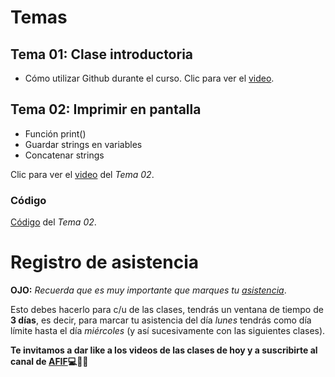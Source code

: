 # Temas
## __Tema 01:__ Clase introductoria

* Cómo utilizar Github durante el curso. Clic para ver el [video](https://www.youtube.com/watch?v=kkHtNeXthPI).

## __Tema 02:__ Imprimir en pantalla
* Función print()
* Guardar strings en variables
* Concatenar strings

Clic para ver el [video](https://youtu.be/vCv2DMTzAqU) del _Tema 02_.

### Código
[Código](https://github.com/AFIF-UG/Introduccion_a_Python_2022/blob/main/Clase_01/Codigo_Tema_02.ipynb) del _Tema 02_.


# Registro de asistencia
__OJO:__ _Recuerda que es muy importante que marques tu [asistencia](https://docs.google.com/forms/d/e/1FAIpQLSc0X-u8Od8mcgsq8CZTnDXlQu8FaLSioK5H5LXouzoCjcDP1Q/viewform?usp=sf_link)_.

Esto debes hacerlo para c/u de las clases, tendrás un ventana de tiempo de __3 días__, es decir, para marcar tu asistencia del día _lunes_ tendrás como día límite hasta el día _miércoles_ (y así sucesivamente con las siguientes clases).


__Te invitamos a dar like a los videos de las clases de hoy y a suscribirte al canal de [AFIF](https://www.youtube.com/channel/UCCoXhG-Jl1e1VZIezRn8Y3Q):computer::snake::sunglasses:__
